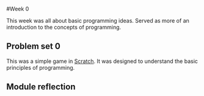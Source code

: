 #Week 0

This week was all about basic programming ideas. Served as more of an introduction to the concepts of programming. 

## Problem set 0

This was a simple game in [Scratch](https://scratch.mit.edu/). It was designed to understand the basic principles of programming.

## Module reflection
